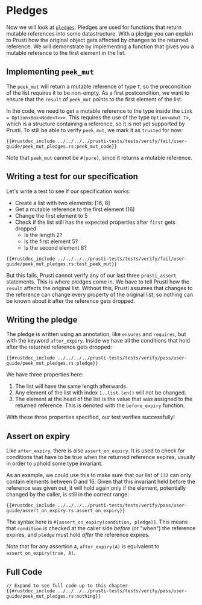 # Pledges

Now we will look at [`pledges`](../verify/pledge.md). Pledges are used for functions that return mutable references into some datastructure.
With a pledge you can explain to Prusti how the original object gets affected by changes to the returned reference.
We will demonstrate by implementing a function that gives you a mutable reference to the first element in the list.

## Implementing `peek_mut`

The `peek_mut` will return a mutable reference of type `T`, so the precondition of the list requires it to be non-empty.
As a first postcondition, we want to ensure that the `result` of `peek_mut` points to the first element of the list.

In the code, we need to get a mutable reference to the type inside the `Link = Option<Box<Node<T>>>`. This requires the use of the type `Option<&mut T>`, which is a structure containing a reference, so it is not yet supported by Prusti. To still be able to verify `peek_mut`, we mark it as `trusted` for now:

<!-- TODO: link capabilities/limitations chapter (refs in structs) -->

```rust,noplaypen
{{#rustdoc_include ../../../../prusti-tests/tests/verify/fail/user-guide/peek_mut_pledges.rs:peek_mut_code}}
```

Note that `peek_mut` cannot be `#[pure]`, since it returns a mutable reference.

## Writing a test for our specification

Let's write a test to see if our specification works:
- Create a list with two elements: [16, 8]
- Get a mutable reference to the first element (16)
- Change the first element to 5
- Check if the list still has the expected properties after `first` gets dropped
  - Is the length 2?
  - Is the first element 5?
  - Is the second element 8?

```rust,noplaypen
{{#rustdoc_include ../../../../prusti-tests/tests/verify/fail/user-guide/peek_mut_pledges.rs:test_peek_mut}}
```

But this fails, Prusti cannot verify any of our last three `prusti_assert` statements. This is where pledges come in. We have to tell Prusti how the `result` affects the original list. Without this, Prusti assumes that changes to the reference can change every property of the original list, so nothing can be known about it after the reference gets dropped.

## Writing the pledge

The pledge is written using an annotation, like `ensures` and `requires`, but with the keyword `after_expiry`.
Inside we have all the conditions that hold after the returned reference gets dropped:

```rust,noplaypen
{{#rustdoc_include ../../../../prusti-tests/tests/verify/pass/user-guide/peek_mut_pledges.rs:pledge}}
```

We have three properties here:
1. The list will have the same length afterwards.
2. Any element of the list with index `1..list.len()` will not be changed.
3. The element at the head of the list is the value that was assigned to the returned reference. This is denoted with the `before_expiry` function.

With these three properties specified, our test verifies successfully!

## Assert on expiry

Like `after_expiry`, there is also `assert_on_expiry`. It is used to check for conditions that have to be true when the returned reference expires, usually in order to uphold some type invariant.

As an example, we could use this to make sure that our list of `i32` can only contain elements between 0 and 16.
Given that this invariant held before the reference was given out, it will hold again only if the element, potentially changed by the caller, is still in the correct range:

```rust,noplaypen,ignore
{{#rustdoc_include ../../../../prusti-tests/tests/verify/pass/user-guide/assert_on_expiry.rs:assert_on_expiry}}
```
The syntax here is `#[assert_on_expiry(condition, pledge)]`.
This means that `condition` is checked at the caller side *before* (or "when") the reference expires, and `pledge` must hold *after* the reference expires.

Note that for any assertion `A`, `after_expiry(A)` is equivalent to `assert_on_expiry(true, A)`.

## Full Code

```rust,noplaypen
// Expand to see full code up to this chapter
{{#rustdoc_include ../../../../prusti-tests/tests/verify/pass/user-guide/peek_mut_pledges.rs:nothing}}
```

